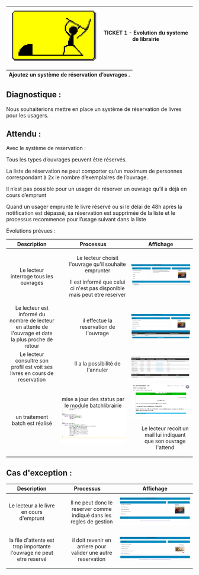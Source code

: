 |![Texte alternatif](images/enconstruction.gif)|__TICKET 1 - Evolution du systeme de librairie__
|:-------------------:|:-------------------:|

 |Ajoutez un système de réservation d’ouvrages .|
 | :------------: |
  

Diagnostique :
-------------------

Nous souhaiterions mettre en place un système de réservation de livres pour les usagers.

Attendu :
-------------------

Avec le système de reservation  : 

Tous les types d’ouvrages peuvent être réservés.

La liste de réservation ne peut comporter qu’un maximum de personnes correspondant à 2x le nombre d’exemplaires de l’ouvrage.

Il n’est pas possible pour un usager de réserver un ouvrage qu’il a déjà en cours d’emprunt

Quand un usager emprunte le livre réservé ou si le délai de 48h après la notification est dépassé, sa réservation est supprimée de la liste et le processus recommence pour l’usage suivant dans la liste

Evolutions prévues :






| Description         |     Processus  |       Affichage |
| :------------: | :-------------: | :-------------: |
|Le lecteur interroge tous les ouvrages       |   <ul> Le lecteur choisit l'ouvrage qu'il souhaite emprunter</ul><ul>Il est informé que celui ci n'est pas disponible mais peut etre reserver</ul>    |        ![Texte alternatif](images/feature1/reservable1.png) |
| Le lecteur est informé du nombre de lecteur en attente de l'ouvrage et date la plus proche de retour   |   <ul>il effectue la reservation de l'ouvrage</ul>  |      ![Texte alternatif](images/feature1/reservation2.png) |
| Le lecteur consultre son profil est voit ses livres en cours de reservation   |   <ul>Il a la possibilité de l'annuler</ul>  |      ![Texte alternatif](images/feature1/reservation3.png) |
| un traitement batch est réalisé       |    mise a jour des status  par le module batchlibrairie![Texte alternatif](images/feature1/reservation4.png) |![Texte alternatif](images/feature1/reservation6.png)<ul>Le lecteur recoit un mail lui indiquant que son ouvrage l'attend|




Cas d'exception :
----------------

 Description         |     Processus  |       Affichage |
| :------------: | :-------------: | :-------------: |
|Le lecteur a le livre en cours d'emprunt       |   <ul> Il ne peut donc le reserver comme indiqué dans les regles de gestion</ul>  |        ![Texte alternatif](images/feature1/exception1.png) |
| la file d'attente est trop importante l'ouvrage ne peut etre reservé   |   <ul>il doit revenir en arriere pour valider une autre reservation</ul>  |      ![Texte alternatif](images/feature1/exception2.png) |

  
  
  



